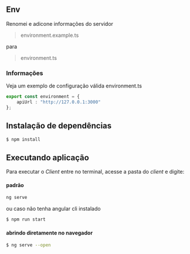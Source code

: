 ## Env
Renomei e adicone informações do servidor
> environment.example.ts

para

> environment.ts

### Informações
Veja um exemplo de configuração válida environment.ts
``` typescript
export const environment = {
    apiUrl : "http://127.0.0.1:3000"
};
```
## Instalação de dependências

```bash
$ npm install
```

## Executando aplicação
Para executar o _Client_ entre no terminal, acesse a pasta do _client_ e digite:

#### padrão
```bash
ng serve
```
ou caso não tenha angular cli instalado
```bash
$ npm run start
```

#### abrindo diretamente no navegador
```bash
$ ng serve --open
```



